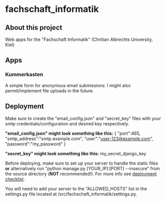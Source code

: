 # fachschaft_informatik
## About this project
Web apps for the "Fachschaft Informatik" (Chritian Albrechts University, Kiel)

## Apps
### Kummerkasten
A simple form for anonymous email submissions. I might also permit/implement file uploads in the future.

## Deployment
Make sure to create the "email_config.json" and "secret_key" files with your smtp credentials/configuration and desired key respectively.

**"email_config.json" might look something like this:**
    {
      "port":465,
      "smtp_address":"smtp.example.com",
      "user":"user-123@example.com",
      "password":"my_password"
    }

**"secret_key" might look something like this:**
    my_secret_django_key

Before deploying, make sure to set up your server to handle the static files **or** alternatively run "python manage.py [YOUR_IP]:[PORT] --insecure" from the source directory (**NOT** recommended!). For more info see [deployment checklist](https://docs.djangoproject.com/en/4.1/howto/deployment/checklist/).

You will need to add your server to the "ALLOWED_HOSTS" list in the settings.py file located at /src/fachschaft_informatik/settings.py.
